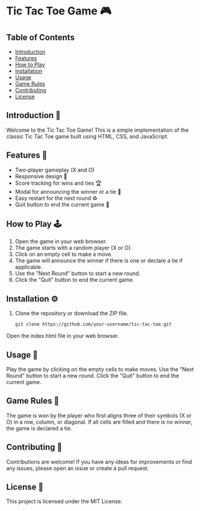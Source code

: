 # Tic Tac Toe Game 🎮

## Table of Contents
- [Introduction](https://github.com/Alacant2804/Tic-Tac-Toe/edit/main/README.md#introduction)
- [Features](https://github.com/Alacant2804/Tic-Tac-Toe/edit/main/README.md#features)
- [How to Play](https://github.com/Alacant2804/Tic-Tac-Toe/edit/main/README.md#how-to-play)
- [Installation](https://github.com/Alacant2804/Tic-Tac-Toe/edit/main/README.md#installation)
- [Usage](https://github.com/Alacant2804/Tic-Tac-Toe/edit/main/README.md#usage)
- [Game Rules](https://github.com/Alacant2804/Tic-Tac-Toe/edit/main/README.md#game-rules)
- [Contributing](https://github.com/Alacant2804/Tic-Tac-Toe/edit/main/README.md#contributing)
- [License](https://github.com/Alacant2804/Tic-Tac-Toe/edit/main/README.md#license)

## Introduction 🚀
Welcome to the Tic Tac Toe Game! This is a simple implementation of the classic Tic Tac Toe game built using HTML, CSS, and JavaScript.

## Features 🌟
- Two-player gameplay (X and O)
- Responsive design 📱
- Score tracking for wins and ties 🏆
- Modal for announcing the winner or a tie 🎉
- Easy restart for the next round ♻️
- Quit button to end the current game 🚪

## How to Play 🕹️
1. Open the game in your web browser.
2. The game starts with a random player (X or O).
3. Click on an empty cell to make a move.
4. The game will announce the winner if there is one or declare a tie if applicable.
5. Use the "Next Round" button to start a new round.
6. Click the "Quit" button to end the current game.

## Installation ⚙️
1. Clone the repository or download the ZIP file.
   ```bash
   git clone https://github.com/your-username/tic-tac-toe.git
Open the index.html file in your web browser.

## Usage 🎲

Play the game by clicking on the empty cells to make moves.
Use the "Next Round" button to start a new round.
Click the "Quit" button to end the current game.

## Game Rules 📜

The game is won by the player who first aligns three of their symbols (X or O) in a row, column, or diagonal.
If all cells are filled and there is no winner, the game is declared a tie.

## Contributing 🤝

Contributions are welcome! If you have any ideas for improvements or find any issues, please open an issue or create a pull request.

## License 📄

This project is licensed under the MIT License.
